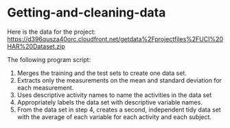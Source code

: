 # Getting-and-cleaning-data
Here is the data for the project:
https://d396qusza40orc.cloudfront.net/getdata%2Fprojectfiles%2FUCI%20HAR%20Dataset.zip

The following program script:
1. Merges the training and the test sets to create one data set.
2. Extracts only the measurements on the mean and standard deviation for each measurement.
3. Uses descriptive activity names to name the activities in the data set
4. Appropriately labels the data set with descriptive variable names.
5. From the data set in step 4, creates a second, independent tidy data set with the average of each variable for each activity and each subject.
